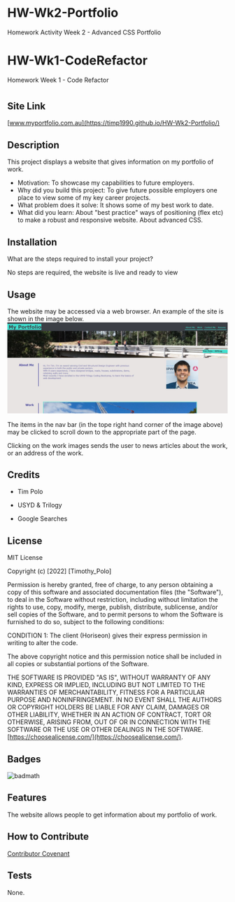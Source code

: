 # HW-Wk2-Portfolio
Homework Activity Week 2 - Advanced CSS Portfolio

# HW-Wk1-CodeRefactor
Homework Week 1 - Code Refactor
# <My-Portfolio>

## Site Link

[www.myportfolio.com.au](https://timp1990.github.io/HW-Wk2-Portfolio/)

## Description

This project displays a website that gives information on my portfolio of work.

- Motivation: 
To showcase my capabilities to future employers.
- Why did you build this project: 
To give future possible employers one place to view some of my key career projects.
- What problem does it solve: 
It shows some of my best work to date.
- What did you learn: 
About "best practice" ways of positioning (flex etc) to make a robust and responsive website. About advanced CSS.


## Installation

What are the steps required to install your project? 

No steps are required, the website is live and ready to view

## Usage

The website may be accessed via a web browser. 
An example of the site is shown in the image below.
![Example Site](assets/images/screenshot.png)

The items in the nav bar (in the tope right hand corner of the image above) may be clicked to scroll down to the appropriate part of the page.

Clicking on the work images sends the user to news articles about the work, or an address of the work.

## Credits

- Tim Polo

- USYD & Trilogy

- Google Searches

## License

MIT License

Copyright (c) [2022] [Timothy_Polo]

Permission is hereby granted, free of charge, to any person obtaining a copy
of this software and associated documentation files (the "Software"), to deal
in the Software without restriction, including without limitation the rights
to use, copy, modify, merge, publish, distribute, sublicense, and/or sell
copies of the Software, and to permit persons to whom the Software is
furnished to do so, subject to the following conditions:

CONDITION 1: The client (Horiseon) gives their express permission in writing to alter the code.

The above copyright notice and this permission notice shall be included in all
copies or substantial portions of the Software.

THE SOFTWARE IS PROVIDED "AS IS", WITHOUT WARRANTY OF ANY KIND, EXPRESS OR
IMPLIED, INCLUDING BUT NOT LIMITED TO THE WARRANTIES OF MERCHANTABILITY,
FITNESS FOR A PARTICULAR PURPOSE AND NONINFRINGEMENT. IN NO EVENT SHALL THE
AUTHORS OR COPYRIGHT HOLDERS BE LIABLE FOR ANY CLAIM, DAMAGES OR OTHER
LIABILITY, WHETHER IN AN ACTION OF CONTRACT, TORT OR OTHERWISE, ARISING FROM,
OUT OF OR IN CONNECTION WITH THE SOFTWARE OR THE USE OR OTHER DEALINGS IN THE
SOFTWARE. [https://choosealicense.com/](https://choosealicense.com/).



## Badges

![badmath](https://img.shields.io/github/languages/top/lernantino/badmath)


## Features

The website allows people to get information about my portfolio of work.

## How to Contribute

[Contributor Covenant](https://www.contributor-covenant.org/) 

## Tests

None.

